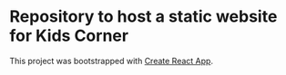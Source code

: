 # Repository to host a static website for Kids Corner

This project was bootstrapped with [Create React App](https://github.com/facebook/create-react-app).
